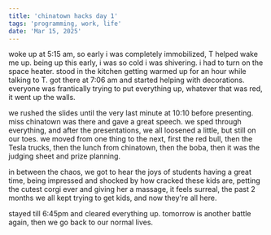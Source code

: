 ```yaml
---
title: 'chinatown hacks day 1'
tags: 'programming, work, life'
date: 'Mar 15, 2025'
---
```


woke up at 5:15 am, so early i was completely immobilized, T helped wake me up. being up this early, i was so cold i was shivering. i had to turn on the space heater. stood in the kitchen getting warmed up for an hour while talking to T. got there at 7:06 am and started helping with decorations. everyone was frantically trying to put everything up, whatever that was red, it went up the walls.

we rushed the slides until the very last minute at 10:10 before presenting. miss chinatown was there and gave a great speech. we sped through everything, and after the presentations, we all loosened a little, but still on our toes. we moved from one thing to the next, first the red bull, then the Tesla trucks, then the lunch from chinatown, then the boba, then it was the judging sheet and prize planning.

in between the chaos, we got to hear the joys of students having a great time, being impressed and shocked by how cracked these kids are, petting the cutest corgi ever and giving her a massage, it feels surreal, the past 2 months we all kept trying to get kids, and now they're all here.

stayed till 6:45pm and cleared everything up. tomorrow is another battle again, then we go back to our normal lives.
